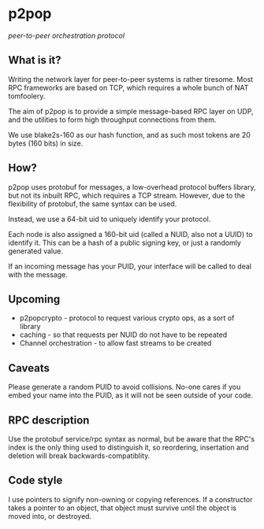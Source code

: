 # p2pop
_peer-to-peer orchestration protocol_

## What is it?
Writing the network layer for peer-to-peer systems is rather tiresome.
Most RPC frameworks are based on TCP, which requires a whole bunch of
NAT tomfoolery.

The aim of p2pop is to provide a simple message-based RPC layer on UDP,
and the utilities to form high throughput connections from them.

We use blake2s-160 as our hash function, and as such most tokens are 20 bytes
(160 bits) in size.

## How?
p2pop uses protobuf for messages, a low-overhead protocol buffers library,
but not its inbuilt RPC, which requires a TCP stream. However, due to the
flexibility of protobuf, the same syntax can be used.

Instead, we use a 64-bit uid to uniquely identify your protocol.

Each node is also assigned a 160-bit uid (called a NUID, also not a UUID) to
identify it. This can be a hash of a public signing key, or just a randomly
generated value.

If an incoming message has your PUID, your interface will be called to deal
with the message.

## Upcoming
* p2popcrypto - protocol to request various crypto ops, as a sort of library
* caching - so that requests per NUID do not have to be repeated
* Channel orchestration - to allow fast streams to be created

## Caveats
Please generate a random PUID to avoid collisions. No-one cares if you embed
your name into the PUID, as it will not be seen outside of your code.

## RPC description
Use the protobuf service/rpc syntax as normal, but be aware that the RPC's
index is the only thing used to distinguish it, so reordering, insertation
and deletion will break backwards-compatiblity.

## Code style
I use pointers to signify non-owning or copying references. If a constructor
takes a pointer to an object, that object must survive until the object is
moved into, or destroyed.
